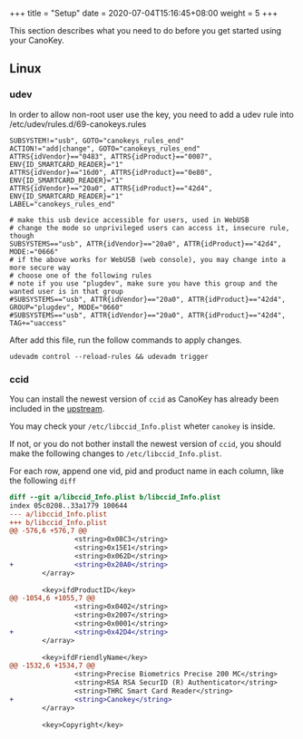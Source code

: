 +++
title = "Setup"
date =  2020-07-04T15:16:45+08:00
weight = 5
+++

This section describes what you need to do before you get started using your CanoKey.

## Linux

### udev

In order to allow non-root user use the key, you need to add a udev rule into /etc/udev/rules.d/69-canokeys.rules

```
SUBSYSTEM!="usb", GOTO="canokeys_rules_end"
ACTION!="add|change", GOTO="canokeys_rules_end"
ATTRS{idVendor}=="0483", ATTRS{idProduct}=="0007", ENV{ID_SMARTCARD_READER}="1"
ATTRS{idVendor}=="16d0", ATTRS{idProduct}=="0e80", ENV{ID_SMARTCARD_READER}="1"
ATTRS{idVendor}=="20a0", ATTRS{idProduct}=="42d4", ENV{ID_SMARTCARD_READER}="1"
LABEL="canokeys_rules_end"

# make this usb device accessible for users, used in WebUSB
# change the mode so unprivileged users can access it, insecure rule, though
SUBSYSTEMS=="usb", ATTR{idVendor}=="20a0", ATTR{idProduct}=="42d4", MODE:="0666"
# if the above works for WebUSB (web console), you may change into a more secure way
# choose one of the following rules
# note if you use "plugdev", make sure you have this group and the wanted user is in that group
#SUBSYSTEMS=="usb", ATTR{idVendor}=="20a0", ATTR{idProduct}=="42d4", GROUP="plugdev", MODE="0660"
#SUBSYSTEMS=="usb", ATTR{idVendor}=="20a0", ATTR{idProduct}=="42d4", TAG+="uaccess"
```
After add this file, run the follow commands to apply changes.

```
udevadm control --reload-rules && udevadm trigger
```

### ccid

You can install the newest version of `ccid` as CanoKey has already been included in the [upstream](https://salsa.debian.org/rousseau/CCID/-/commit/7a306c8da4872617dbc9a2cf6a8f7e827a6b3c38).

You may check your `/etc/libccid_Info.plist` wheter `canokey` is inside.

If not, or you do not bother install the newest version of `ccid`, you should make the following changes to `/etc/libccid_Info.plist`.

For each row, append one vid, pid and product name in each column, like the following `diff`

```diff
diff --git a/libccid_Info.plist b/libccid_Info.plist
index 05c0208..33a1779 100644
--- a/libccid_Info.plist
+++ b/libccid_Info.plist
@@ -576,6 +576,7 @@
                <string>0x08C3</string>
                <string>0x15E1</string>
                <string>0x062D</string>
+               <string>0x20A0</string>
        </array>
 
        <key>ifdProductID</key>
@@ -1054,6 +1055,7 @@
                <string>0x0402</string>
                <string>0x2007</string>
                <string>0x0001</string>
+               <string>0x42D4</string>
        </array>
 
        <key>ifdFriendlyName</key>
@@ -1532,6 +1534,7 @@
                <string>Precise Biometrics Precise 200 MC</string>
                <string>RSA RSA SecurID (R) Authenticator</string>
                <string>THRC Smart Card Reader</string>
+               <string>Canokey</string>
        </array>
 
        <key>Copyright</key>
``` 
